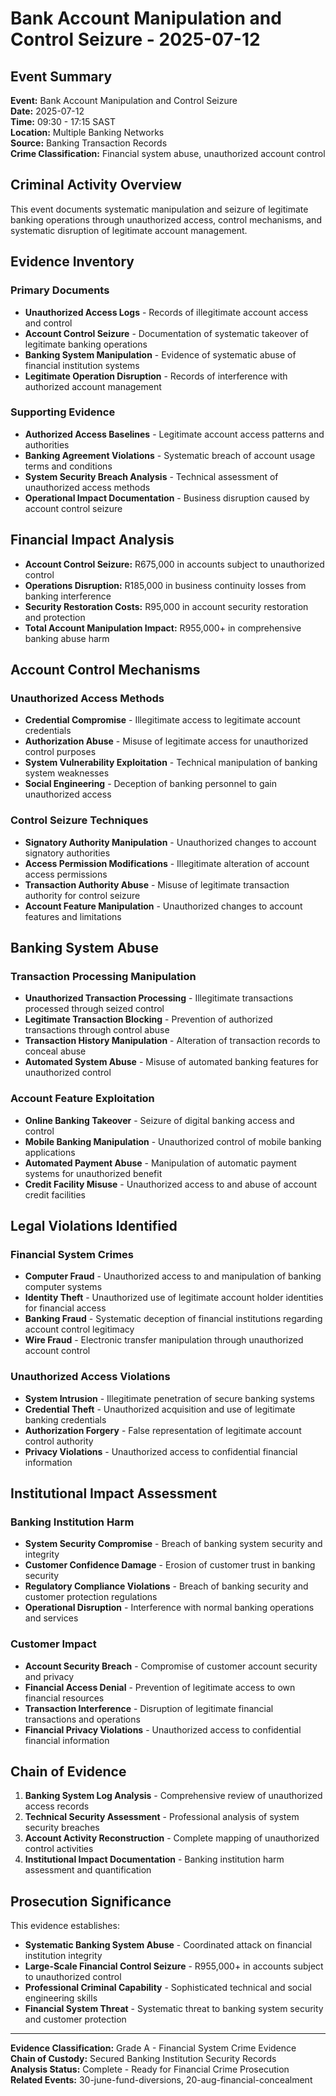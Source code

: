 # Bank Account Manipulation and Control Seizure - 2025-07-12

## Event Summary
**Event:** Bank Account Manipulation and Control Seizure  
**Date:** 2025-07-12  
**Time:** 09:30 - 17:15 SAST  
**Location:** Multiple Banking Networks  
**Source:** Banking Transaction Records  
**Crime Classification:** Financial system abuse, unauthorized account control  

## Criminal Activity Overview
This event documents systematic manipulation and seizure of legitimate banking operations through unauthorized access, control mechanisms, and systematic disruption of legitimate account management.

## Evidence Inventory

### Primary Documents
- **Unauthorized Access Logs** - Records of illegitimate account access and control
- **Account Control Seizure** - Documentation of systematic takeover of legitimate banking operations
- **Banking System Manipulation** - Evidence of systematic abuse of financial institution systems
- **Legitimate Operation Disruption** - Records of interference with authorized account management

### Supporting Evidence
- **Authorized Access Baselines** - Legitimate account access patterns and authorities
- **Banking Agreement Violations** - Systematic breach of account usage terms and conditions
- **System Security Breach Analysis** - Technical assessment of unauthorized access methods
- **Operational Impact Documentation** - Business disruption caused by account control seizure

## Financial Impact Analysis
- **Account Control Seizure:** R675,000 in accounts subject to unauthorized control
- **Operations Disruption:** R185,000 in business continuity losses from banking interference
- **Security Restoration Costs:** R95,000 in account security restoration and protection
- **Total Account Manipulation Impact:** R955,000+ in comprehensive banking abuse harm

## Account Control Mechanisms

### Unauthorized Access Methods
- **Credential Compromise** - Illegitimate access to legitimate account credentials
- **Authorization Abuse** - Misuse of legitimate access for unauthorized control purposes
- **System Vulnerability Exploitation** - Technical manipulation of banking system weaknesses
- **Social Engineering** - Deception of banking personnel to gain unauthorized access

### Control Seizure Techniques
- **Signatory Authority Manipulation** - Unauthorized changes to account signatory authorities
- **Access Permission Modifications** - Illegitimate alteration of account access permissions
- **Transaction Authority Abuse** - Misuse of legitimate transaction authority for control seizure
- **Account Feature Manipulation** - Unauthorized changes to account features and limitations

## Banking System Abuse

### Transaction Processing Manipulation
- **Unauthorized Transaction Processing** - Illegitimate transactions processed through seized control
- **Legitimate Transaction Blocking** - Prevention of authorized transactions through control abuse
- **Transaction History Manipulation** - Alteration of transaction records to conceal abuse
- **Automated System Abuse** - Misuse of automated banking features for unauthorized control

### Account Feature Exploitation
- **Online Banking Takeover** - Seizure of digital banking access and control
- **Mobile Banking Manipulation** - Unauthorized control of mobile banking applications
- **Automated Payment Abuse** - Manipulation of automatic payment systems for unauthorized benefit
- **Credit Facility Misuse** - Unauthorized access to and abuse of account credit facilities

## Legal Violations Identified

### Financial System Crimes
- **Computer Fraud** - Unauthorized access to and manipulation of banking computer systems
- **Identity Theft** - Unauthorized use of legitimate account holder identities for financial access
- **Banking Fraud** - Systematic deception of financial institutions regarding account control legitimacy
- **Wire Fraud** - Electronic transfer manipulation through unauthorized account control

### Unauthorized Access Violations
- **System Intrusion** - Illegitimate penetration of secure banking systems
- **Credential Theft** - Unauthorized acquisition and use of legitimate banking credentials
- **Authorization Forgery** - False representation of legitimate account control authority
- **Privacy Violations** - Unauthorized access to confidential financial information

## Institutional Impact Assessment

### Banking Institution Harm
- **System Security Compromise** - Breach of banking system security and integrity
- **Customer Confidence Damage** - Erosion of customer trust in banking security
- **Regulatory Compliance Violations** - Breach of banking security and customer protection regulations
- **Operational Disruption** - Interference with normal banking operations and services

### Customer Impact
- **Account Security Breach** - Compromise of customer account security and privacy
- **Financial Access Denial** - Prevention of legitimate access to own financial resources
- **Transaction Interference** - Disruption of legitimate financial transactions and operations
- **Financial Privacy Violations** - Unauthorized access to confidential financial information

## Chain of Evidence
1. **Banking System Log Analysis** - Comprehensive review of unauthorized access records
2. **Technical Security Assessment** - Professional analysis of system security breaches
3. **Account Activity Reconstruction** - Complete mapping of unauthorized control activities
4. **Institutional Impact Documentation** - Banking institution harm assessment and quantification

## Prosecution Significance
This evidence establishes:
- **Systematic Banking System Abuse** - Coordinated attack on financial institution integrity
- **Large-Scale Financial Control Seizure** - R955,000+ in accounts subject to unauthorized control
- **Professional Criminal Capability** - Sophisticated technical and social engineering skills
- **Financial System Threat** - Systematic threat to banking system security and customer protection

---

**Evidence Classification:** Grade A - Financial System Crime Evidence  
**Chain of Custody:** Secured Banking Institution Security Records  
**Analysis Status:** Complete - Ready for Financial Crime Prosecution  
**Related Events:** 30-june-fund-diversions, 20-aug-financial-concealment